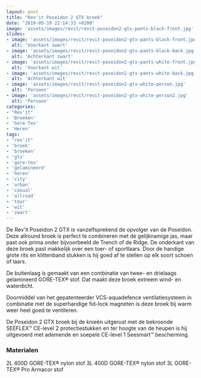```yaml
---
layout: post
title: "Rev'it Poseidon 2 GTX broek"
date: "2019-05-19 22:14:33 +0200"
image: 'assets/images/revit/revit-poseidon2-gtx-pants-black-front.jpg'
slides:
- image: 'assets/images/revit/revit-poseidon2-gtx-pants-black-front.jpg'
  alt: 'Voorkant zwart'
- image: 'assets/images/revit/revit-poseidon2-gtx-pants-black-back.jpg'
  alt: 'Achterkant zwart'
- image: 'assets/images/revit/revit-poseidon2-gtx-pants-white-front.jpg'
  alt: 'Voorkant wit'
- image: 'assets/images/revit/revit-poseidon2-gtx-pants-white-back.jpg'
  alt: 'Achterkant wit'
- image: 'assets/images/revit/revit-poseidon2-gtx-white-person.jpg'
  alt: 'Persoon'
- image: 'assets/images/revit/revit-poseidon2-gtx-white-person2.jpg'
  alt: 'Persoon'
categories:
- "Rev'it"
- 'Broeken'
- 'Gore-Tex'
- 'Heren'
tags:
- "rev'it"
- 'broek'
- 'broeken'
- 'gtx'
- 'gore-tex'
- 'gelamineerd'
- 'heren'
- 'city'
- 'urban'
- 'casual'
- 'allroad'
- 'tour'
- 'wit'
- 'zwart'
---
```


De Rev'it Poseidon 2 GTX is vanzelfsprekend de opvolger van de Poseidon.
Deze allround broek is perfect te combineren met de gelijknamige jas, maar past ook prima onder bijvoorbeeld de Trench of de Ridge. De onderkant van deze broek past makkelijk over een toer- of sportlaars. Door de handige grote rits en klittenband stukken is hij goed af te stellen op elk soort schoen of laars.

De buitenlaag is gemaakt van een combinatie van twee- en drielaags gelamineerd GORE-TEX® stof.
Dat maakt deze broek extreem wind- en waterdicht.

Doormiddel van het gepatenteerder VCS-aquadefence ventilatiesysteem in combinatie met de superhandige fid-lock magneten is deze broek bij warm weer heel goed te ventileren.

De Poseidon 2 GTX broek bij de knieën uitgerust met de bekroonde SEEFLEX™ CE-level 2 protectiestukken en ter hoogte van de heupen is hij uitgevoerd met ademende en soepele CE-level 1 Seesmart™ bescherming.

### Materialen

2L 400D GORE-TEX® nylon stof
3L 400D GORE-TEX® nylon stof
3L GORE-TEX® Pro Armacor stof
